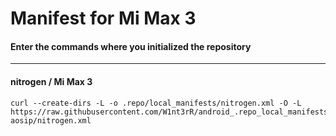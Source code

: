 # Manifest for Mi Max 3

#### Enter the commands where you initialized the repository

---------------------------------------
	
#### nitrogen / Mi Max 3
 	curl --create-dirs -L -o .repo/local_manifests/nitrogen.xml -O -L https://raw.githubusercontent.com/W1nt3rR/android_.repo_local_manifests/pie-aosip/nitrogen.xml
